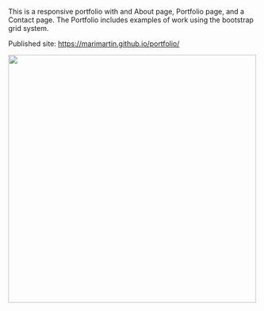 This is a responsive portfolio with and About page, Portfolio page, and a Contact page. The Portfolio includes examples of work using the bootstrap grid system.

Published site:
https://marimartin.github.io/portfolio/


<img src="assets/gif/portfolio.gif" height="500">


